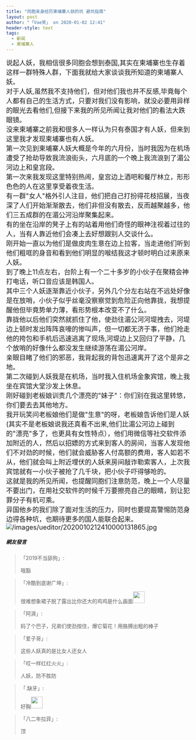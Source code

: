 ```yaml
---
title: "同胞亲身经历柬埔寨人妖的坑 避坑指南"
layout: post
author: "「Vae笑」 on 2020-01-02 12:41"
header-style: text
tags:
  - 新闻
  - 柬埔寨人
---
```


<span style="font-size: 18px;">说起人妖，我相信很多同胞会想到泰国,其实在柬埔寨也生存着这样一群特殊人群，下面我就给大家谈谈我所知道的柬埔寨人妖。</span>
<br>
<span style="font-size: 18px;">对于人妖,虽然我不支持他们，但对他们我也并不反感,毕竟每个人都有自己的生活方式，只要对我们没有影响，就没必要用异样的眼光去看他们,但接下来我的所见所闻让我对他们的看法大跌眼镜。</span>
<br>
<span style="font-size: 18px;">没来柬埔寨之前我和很多人一样认为只有泰国才有人妖，但来到这里我才发现柬埔寨也有人妖。</span>
<br>
<span style="font-size: 18px;">第一次见到柬埔寨人妖大概是今年的六月份，当时我因为在机场遭受了抢劫导致我流浪街头，六月底的一个晚上我流浪到了湄公河边上和皇宫段。</span>
<br>
<span style="font-size: 18px;">第一次来我发现这里特别热闹，皇宫边上酒吧和餐厅林立，形形色色的人在这里享受着夜生活。</span>
<br>
<span style="font-size: 18px;">有一群"女人"格外引人注目，他们把自己打扮得花枝招展，当夜深了人们开始渐渐散去，他们非但没有散去，反而越聚越多，他们三五成群的在湄公河沿岸聚集起来。</span>
<br>
<span style="font-size: 18px;">有的坐在沿岸的凳子上有的站着用他们奇怪的眼神注视着过往的人，当有人靠近他们会凑上去好想跟别人交谈什么。</span>
<br>
<span style="font-size: 18px;">刚开始一直以为他们是做皮肉生意在边上拉客，当走进他们听到他们粗哐的身音和看到他们明显的喉结我这才顿时明白过来原来人妖。</span>
<br>
<span style="font-size: 18px;">到了晚上11点左右，台阶上有一个二十多岁的小伙子在聚精会神打电话，听口音应该是韩国人。</span>
<br>
<span style="font-size: 18px;">其中三个人妖逐渐靠近小伙子，另外几个分左右站在不远处好像是在放哨，小伙子似乎丝毫没察察觉到危险正向他靠拢，我想提醒他但毕竟势单力薄，看形势根本改变不了什么。</span>
<br>
<span style="font-size: 18px;">靠拢他以后他们突然就抓住了他，使劲往湄公河河堤拽去，河堤边上顿时发出阵阵哀嚎的惨叫声，但一切都无济于事，他们抢走他的挎包和手机后迅速逃离了现场,河堤边上又回归了平静，几个放哨的好像什么都没发生继续游荡在湄公河岸。</span>
<br>
<span style="font-size: 18px;">亲眼目睹了他们的邪恶，我背起我的背包迅速离开了这个是非之地。</span>
<br>
<span style="font-size: 18px;">第二次碰到人妖我是在机场，当时我入住机场金象宾馆，晚上我坐在宾馆大堂沙发上休息。</span>
<br>
<span style="font-size: 18px;">刚好碰到老板娘训责几个漂亮的"妹子"：你们别在我这里转悠，你们要去去其他地方。</span>
<br>
<span style="font-size: 18px;">我开玩笑问老板娘他们是做"生意"的呀，老板娘告诉他们是人妖 (其实不是老板娘说我还真看不出来,他们比湄公河边上碰到的"漂亮"多了，也更具有女性特点），他们用微信等社交软件添加附近的人，然后以招嫖的方式来到客人的房间，当客人发现他们不对劲的时候，他们就会威胁客人付高额的费用，客人如若不从，他们就会叫上附近埋伏的人妖来房间敲诈勒索客人，上次我宾馆就有一小伙子被抢了几千块，把小伙子吓得够呛的。</span>
<br>
<span style="font-size: 18px;">这就是我的所见所闻，也提醒同胞们注意防范，晚上一个人尽量不要出门，在用社交软件的时候千万要擦亮自己的眼睛，别让犯罪分子有机可乘。</span>
<br>
<span style="font-size: 18px;">异国他乡的我们除了面对生活的压力，同时也要提高警惕防范身边得各种坑，也期待更多的国人能联合起来。</span>
<span style="font-size: 18px;"><img src="http://images.feileyuan.com/images/ueditor/2020010212410000131865.jpg" title="/images/ueditor/2020010212410000131865.jpg" alt="/images/ueditor/2020010212410000131865.jpg"></span>
<input type="hidden" value="菲乐园提供"><br>

##### 網友發言 
> 「2019不当舔狗」:
> <p>哦豁</p>

> 「冷酷到底谢广坤」:
> <p>很难想象裙子脱了露出比你还大的鸡鸡是什么画面<img src="http://images.feileyuan.com/images/ueditor/dialogs/emotion/images/default/df_032.gif" width="32" height="32"></p>

> 「阿湃」:
> <p>妈了个巴子，兄弟们使劲按住，爆它菊花！用胳膊出粗的棒子</p>

> 「爱子哥」:
> <p>这些人妖真的是比女人还女人</p>

> 「哎一样红红火火」:
> <p>人妖，防不胜防</p>

> 「.缺牙」:
> <p>好胸<img src="https://images.feileyuan.com/images/ueditor/dialogs/emotion/images/default/df_030.gif" width="32" height="32"></p>

> 「八二年拉菲」:
> <p>顶</p>


